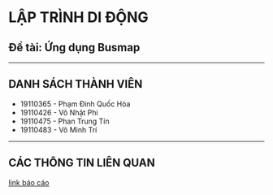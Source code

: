 # LẬP TRÌNH DI ĐỘNG
## Đề tài: Ứng dụng Busmap
<hr>

## DANH SÁCH THÀNH VIÊN
<ul>
 <li>19110365 - Phạm Đinh Quốc Hòa</li>
 <li>19110426 - Võ Nhật Phi</li>
 <li>19110475 - Phan Trung Tín</li>
 <li>19110483 - Võ Minh Trí</li>
</ul> <hr>

## CÁC THÔNG TIN LIÊN QUAN
[link báo cáo](https://drive.google.com/drive/folders/17W2UjaY4kk_SfEq0BA6keB-n6fY2rdRr?usp=sharing)
